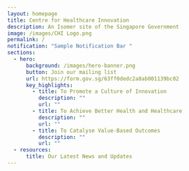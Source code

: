 ```yaml
---
layout: homepage
title: Centre for Healthcare Innovation
description: An Isomer site of the Singapore Government
image: /images/CHI Logo.png
permalink: /
notification: "Sample Notification Bar "
sections:
  - hero:
      background: /images/hero-banner.png
      button: Join our mailing list
      url: https://form.gov.sg/63ff0dedc2a8ab001139bc02
      key_highlights:
        - title: To Promote a Culture of Innovation
          description: ""
          url: ""
        - title: To Achieve Better Health and Healthcare
          description: ""
          url: ""
        - title: To Catalyse Value-Based Outcomes
          description: ""
          url: ""
  - resources:
      title: Our Latest News and Updates
---
```

